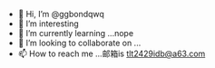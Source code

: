 - 👋 Hi, I’m @ggbondqwq
- 👀 I’m interesting
- 🌱 I’m currently learning ...nope
- 💞️ I’m looking to collaborate on ...
- 📫 How to reach me ...邮箱is tlt2429idb@a63.com


<!---
ggbondqwq/ggbondqwq is a ✨ special  repository because its `README.md` (this file) appears on your GitHub profile.
You can click the Preview link to take a look at your changes.
--->
